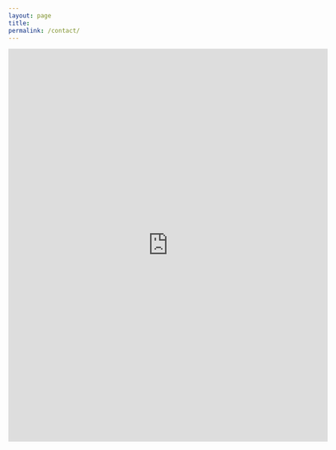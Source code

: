 ```yaml
---
layout: page
title: 
permalink: /contact/
---
```

<div class = "row">
<div class = "col-md-12">
<iframe src="https://docs.google.com/forms/d/e/1FAIpQLSfejXQtvhXswu6JT0ojBQnVw8C_doaS7smQDE8BuBLwxV6AtQ/viewform?embedded=true" width="640" height="788" frameborder="0" marginheight="0" marginwidth="0">Loading...</iframe>
</div>
</div>
